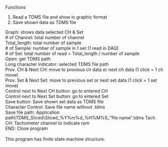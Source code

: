 Functions<br>
1. Read a TDMS file and show in graphic format<br>
2. Save shown data as TDMS file<br>

Graph: shows data selected CH & Set<br>
&#35; of Channel: total number of channel <br>
Total_length: total number of sample<br>
&#35; of Sample: number of sample in 1 set (1 read in DAQ)<br>
&#35; of Set: total number of read = Total_length / number of sample<br>
Open: get TDMS path<br>
Long character indicator: selected TDMS file path<br>
Prov. CH & Next CH: move to provious ch data or next ch data (1 click = 1 ch move)<br>
Prov. Set & Next Set: move to previous set or nest set data  (1 click = 1 set move)<br>
Control next to Next CH button: go to entered CH<br>
Control next to Next Set button: go to entered Set<br>
Save button: Save shown set data as TDMS file<br>
Character Control: Save file name without .tdms<br>
Save file path: Application path\TDMS_Sliced\Sliced_%Y%m%d_%H%M%S_"file name".tdms
Tach CH: Tachometer channel to indicate rpm<br>
END: Close program<br>
<br>
This program has finite state machine structure.
